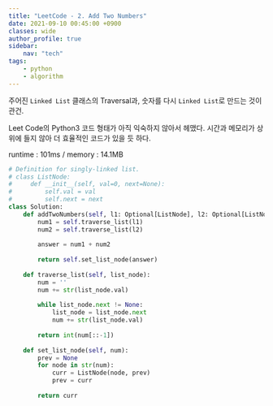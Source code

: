 ```yaml
---
title: "LeetCode - 2. Add Two Numbers"
date: 2021-09-10 00:45:00 +0900
classes: wide
author_profile: true
sidebar:
    nav: "tech"
tags:
    - python
    - algorithm
---
```


주어진 `Linked List` 클래스의 Traversal과, 숫자를 다시 `Linked List`로 만드는 것이 관건.

Leet Code의 Python3 코드 형태가 아직 익숙하지 않아서 헤맸다. 시간과 메모리가 상위에 들지 않아 더 효율적인 코드가 있을 듯 하다.

runtime : 101ms / memory : 14.1MB

```python
# Definition for singly-linked list.
# class ListNode:
#     def __init__(self, val=0, next=None):
#         self.val = val
#         self.next = next
class Solution:
    def addTwoNumbers(self, l1: Optional[ListNode], l2: Optional[ListNode]) -> Optional[ListNode]:
        num1 = self.traverse_list(l1)
        num2 = self.traverse_list(l2)
        
        answer = num1 + num2
        
        return self.set_list_node(answer)
        
    def traverse_list(self, list_node):
        num = ''
        num += str(list_node.val)
        
        while list_node.next != None:
            list_node = list_node.next
            num += str(list_node.val)
            
        return int(num[::-1])
    
    def set_list_node(self, num):
        prev = None
        for node in str(num):
            curr = ListNode(node, prev)
            prev = curr
        
        return curr
```